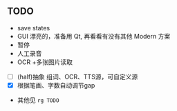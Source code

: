 ## TODO

+ save states
+ GUI 漂亮的，准备用 Qt, 再看看有没有其他 Modern 方案
+ 暂停
+ 人工录音
+ OCR +多张图片读取
+ [ ] (half)抽象 组词、OCR、TTS源，可自定义源
+ [x] 根据笔画、字数自动调节gap
+ 其他见 `rg TODO`
